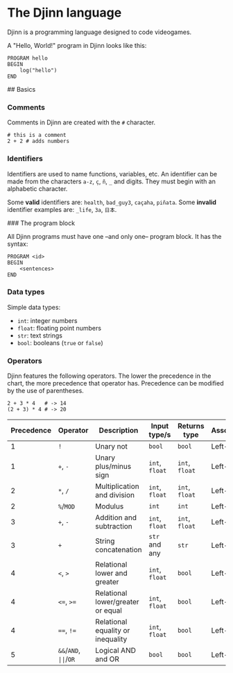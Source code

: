 # The Djinn language

Djinn is a programming language designed to code videogames.

A "Hello, World!" program in Djinn looks like this:

```
PROGRAM hello
BEGIN
    log("hello")
END
```

## Basics

### Comments

Comments in Djinn are created with the `#` character.

```
# this is a comment
2 + 2 # adds numbers
```

### Identifiers

Identifiers are used to name functions, variables, etc. An identifier can be made from the characters `a-z`, `ç`, `ñ`, `_` and digits. They must begin with an alphabetic character.

Some **valid** identifiers are: `health`, `bad_guy3`, `caçaha`, `piñata`. Some **invalid** identifier examples are: `_life`, `3a`, `日本`.

### The program block

All Djinn programs must have one –and only one– program block. It has the syntax:

```
PROGRAM <id>
BEGIN
    <sentences>
END
```

### Data types

Simple data types:

- `int`: integer numbers
- `float`: floating point numbers
- `str`: text strings
- `bool`: booleans (`true` or `false`)

### Operators

Djinn features the following operators. The lower the precedence in the chart, the more precedence that operator has. Precedence can be modified by the use of parentheses.

```
2 + 3 * 4   # -> 14
(2 + 3) * 4 # -> 20
```

Precedence | Operator | Description | Input type/s | Returns type | Associativity
--|--|--|--|--|--
1 | `!` | Unary not | `bool` | `bool` | Left-to-right
1 | `+`, `-` | Unary plus/minus sign | `int`, `float` | `int`, `float` | Left-to-right
2 | `*`, `/`| Multiplication and division | `int`, `float` | `int`, `float` | Left-to-right
2 | `%`/`MOD` | Modulus | `int` | `int` | Left-to-right
3 | `+`, `-` | Addition and subtraction | `int`, `float` | `int`, `float` | Left-to-right
3 | `+` | String concatenation | `str` and any | `str` | Left-to-right
4 | `<`, `>` | Relational lower and greater | `int`, `float` | `bool` | Left-to-right
4 | `<=`, `>=` | Relational lower/greater or equal | `int`, `float` | `bool` | Left-to-right
4 | `==`, `!=` | Relational equality or inequality | `int`, `float` | `bool` | Left-to-right
5 | `&&`/`AND`, <code>&#124;&#124;</code>/`OR` | Logical AND and OR | `bool` | `bool` | Left-to-right


<!--

### Variables

Djinn is a **static** languages. Variables and constants are **typed** and must be declared before their use.

#### Declaring variables and constants

Syntax:

```
<basic type> <id>
<basic type> <id> = <expression>
CONST <basic type> <id> = <expression>
```

Examples:

```
INT an_integer_var
STR some_string = "waka waka"
CONST FLOAT PI = 3.141592
```

### Scope

TODO -->
